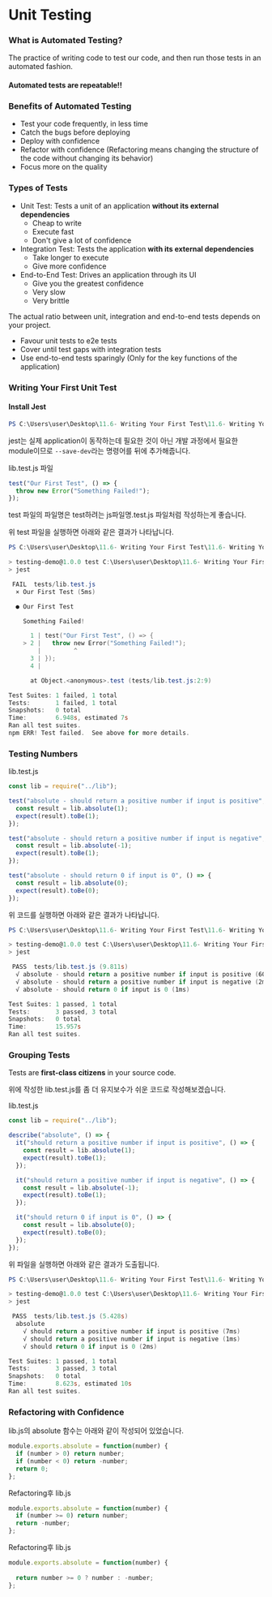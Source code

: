 # Unit Testing

### What is Automated Testing?

The practice of writing code to test our code, and then run those tests in an automated fashion.

#### Automated tests are repeatable!!

### Benefits of Automated Testing

- Test your code frequently, in less time
- Catch the bugs before deploying
- Deploy with confidence
- Refactor with confidence (Refactoring means changing the structure of the code without changing its behavior)
- Focus more on the quality

### Types of Tests

- Unit Test: Tests a unit of an application **without its external dependencies** 
  - Cheap to write
  - Execute fast
  - Don't give a lot of confidence
- Integration Test: Tests the application **with its external dependencies**
  - Take longer to execute
  - Give more confidence
- End-to-End Test: Drives an application through its UI
  - Give you the greatest confidence
  - Very slow
  - Very brittle

The actual ratio between unit, integration and end-to-end tests depends on your project.

- Favour unit tests to e2e tests
- Cover until test gaps with integration tests
- Use end-to-end tests sparingly (Only for the key functions of the application)

### Writing Your First Unit Test

#### Install Jest

```powershell
PS C:\Users\user\Desktop\11.6- Writing Your First Test\11.6- Writing Your First Test\testing-demo> npm i jest --save-dev
```

jest는 실제 application이 동작하는데 필요한 것이 아닌 개발 과정에서 필요한 module이므로 `--save-dev`라는 명령어를 뒤에 추가해줍니다.

lib.test.js 파일

```javascript
test("Our First Test", () => {
  throw new Error("Something Failed!");
});
```

test 파일의 파일명은 test하려는 js파일명.test.js 파일처럼 작성하는게 좋습니다.

위 test 파일을 실행하면 아래와 같은 결과가 나타납니다.

```powershell
PS C:\Users\user\Desktop\11.6- Writing Your First Test\11.6- Writing Your First Test\testing-demo> npm test

> testing-demo@1.0.0 test C:\Users\user\Desktop\11.6- Writing Your First Test\11.6- Writing Your First Test\testing-demo
> jest

 FAIL  tests/lib.test.js
  × Our First Test (5ms)

  ● Our First Test

    Something Failed!

      1 | test("Our First Test", () => {
    > 2 |   throw new Error("Something Failed!");
        |         ^
      3 | });
      4 | 

      at Object.<anonymous>.test (tests/lib.test.js:2:9)

Test Suites: 1 failed, 1 total
Tests:       1 failed, 1 total
Snapshots:   0 total
Time:        6.948s, estimated 7s
Ran all test suites.
npm ERR! Test failed.  See above for more details.
```

### Testing Numbers

lib.test.js

```javascript
const lib = require("../lib");

test("absolute - should return a positive number if input is positive", () => {
  const result = lib.absolute(1);
  expect(result).toBe(1);
});

test("absolute - should return a positive number if input is negative", () => {
  const result = lib.absolute(-1);
  expect(result).toBe(1);
});

test("absolute - should return 0 if input is 0", () => {
  const result = lib.absolute(0);
  expect(result).toBe(0);
});
```

위 코드를 실행하면 아래와 같은 결과가 나타납니다.

```powershell
PS C:\Users\user\Desktop\11.6- Writing Your First Test\11.6- Writing Your First Test\testing-demo> npm test

> testing-demo@1.0.0 test C:\Users\user\Desktop\11.6- Writing Your First Test\11.6- Writing Your First Test\testing-demo
> jest

 PASS  tests/lib.test.js (9.811s)
  √ absolute - should return a positive number if input is positive (60ms)
  √ absolute - should return a positive number if input is negative (2ms)
  √ absolute - should return 0 if input is 0 (1ms)

Test Suites: 1 passed, 1 total
Tests:       3 passed, 3 total
Snapshots:   0 total
Time:        15.957s
Ran all test suites.
```

### Grouping Tests

Tests are **first-class citizens** in your source code.

위에 작성한 lib.test.js를 좀 더 유지보수가 쉬운 코드로 작성해보겠습니다.

lib.test.js

```javascript
const lib = require("../lib");

describe("absolute", () => {
  it("should return a positive number if input is positive", () => {
    const result = lib.absolute(1);
    expect(result).toBe(1);
  });

  it("should return a positive number if input is negative", () => {
    const result = lib.absolute(-1);
    expect(result).toBe(1);
  });

  it("should return 0 if input is 0", () => {
    const result = lib.absolute(0);
    expect(result).toBe(0);
  });
});
```

위 파일을 실행하면 아래와 같은 결과가 도출됩니다.

```powershell
PS C:\Users\user\Desktop\11.6- Writing Your First Test\11.6- Writing Your First Test\testing-demo> npm test

> testing-demo@1.0.0 test C:\Users\user\Desktop\11.6- Writing Your First Test\11.6- Writing Your First Test\testing-demo
> jest

 PASS  tests/lib.test.js (5.428s)
  absolute
    √ should return a positive number if input is positive (7ms)
    √ should return a positive number if input is negative (1ms)
    √ should return 0 if input is 0 (2ms)

Test Suites: 1 passed, 1 total
Tests:       3 passed, 3 total
Snapshots:   0 total
Time:        8.623s, estimated 10s
Ran all test suites.
```

### Refactoring with Confidence

lib.js의 absolute 함수는 아래와 같이 작성되어 있었습니다.

```javascript
module.exports.absolute = function(number) {
  if (number > 0) return number;
  if (number < 0) return -number;
  return 0;
};
```

Refactoring후 lib.js

```javascript
module.exports.absolute = function(number) {
  if (number >= 0) return number;
  return -number;
};
```

Refactoring후 lib.js

```javascript
module.exports.absolute = function(number) {
  
  return number >= 0 ? number : -number;
};
```

